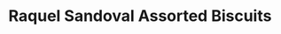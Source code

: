 ---
title: "Raquel Sandoval Assorted Biscuits"
url: /cainta/raquel-sandoval-assorted-biscuits/
shop: bakery
---